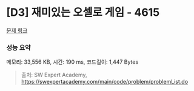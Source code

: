 # [D3] 재미있는 오셀로 게임 - 4615 

[문제 링크](https://swexpertacademy.com/main/code/problem/problemDetail.do?contestProbId=AWQmA4uK8ygDFAXj) 

### 성능 요약

메모리: 33,556 KB, 시간: 190 ms, 코드길이: 1,447 Bytes



> 출처: SW Expert Academy, https://swexpertacademy.com/main/code/problem/problemList.do